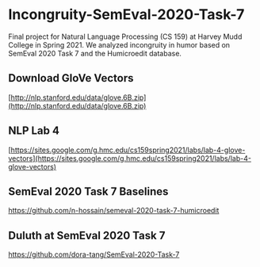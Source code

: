# Incongruity-SemEval-2020-Task-7
Final project for Natural Language Processing (CS 159) at Harvey Mudd College in Spring 2021. We analyzed incongruity in humor based on SemEval 2020 Task 7 and the Humicroedit database.

## Download GloVe Vectors
[http://nlp.stanford.edu/data/glove.6B.zip](http://nlp.stanford.edu/data/glove.6B.zip)

## NLP Lab 4
[https://sites.google.com/g.hmc.edu/cs159spring2021/labs/lab-4-glove-vectors](https://sites.google.com/g.hmc.edu/cs159spring2021/labs/lab-4-glove-vectors)

## SemEval 2020 Task 7 Baselines
https://github.com/n-hossain/semeval-2020-task-7-humicroedit

## Duluth at SemEval 2020 Task 7
https://github.com/dora-tang/SemEval-2020-Task-7
